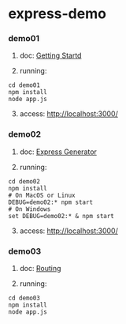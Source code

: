 # express-demo

### demo01

1. doc:
[Getting Startd](https://expressjs.com/en/starter/installing.html)

2. running:
```shell
cd demo01
npm install
node app.js
```

3. access:
[http://localhost:3000/](http://localhost:3000/)

### demo02

1. doc: 
[Express Generator](https://expressjs.com/en/starter/generator.html)

2. running:
```shell
cd demo02
npm install
# On MacOS or Linux
DEBUG=demo02:* npm start
# On Windows
set DEBUG=demo02:* & npm start
```

3. access:
[http://localhost:3000/](http://localhost:3000/)

### demo03

1. doc:
[Routing](https://expressjs.com/en/guide/routing.html)

2. running:
```shell
cd demo03
npm install
node app.js
```